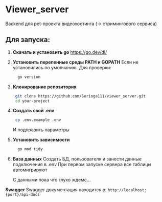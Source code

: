 # Viewer_server

Backend для pet-проекта видеохостинга (-> стримингового сервиса)

## Для запуска:

1. **Скачать и установить go**
    https://go.dev/dl/

2. **Установить перепенные среды PATH и GOPATH** 
    Если не установились по умолчанию. Для проверки:
   ```bash
     go version
    ```
4. **Клонирование репозитория**
   ```bash
    git clone https://github.com/Serioga111/viewer_server.git
    cd your-project
    ```
6. **Создать свой .env**
   ```bash
    cp .env.example .env
   ```
    И подправить параметры

8. **Установить зависимости**
   ```bash
     go mod tidy
    ```
9. **База данных**
    Создать БД, пользователя и занести данные подключения в .env
    При первом запуске сервера все таблицы автомигрируют

    С данными пока что глухо ждемс...

**Swagger**
    Swagger документация находится в:
    ```
    http://localhost:{port}/api-docs
    ```